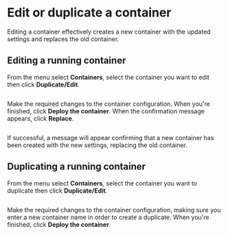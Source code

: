 # Edit or duplicate a container


Editing a container effectively creates a new container with the updated settings and replaces the old container.


## Editing a running container

From the menu select **Containers**, select the container you want to edit then click **Duplicate/Edit**.

<figure><img src="../..//assets/2.15-docker_containers_container_edit.gif" alt=""><figcaption></figcaption></figure>

Make the required changes to the container configuration. When you're finished, click **Deploy the container**. When the confirmation message appears, click **Replace**.

<figure><img src="../..//assets/2.15-container-edit-confirm.png" alt=""><figcaption></figcaption></figure>

If successful, a message will appear confirming that a new container has been created with the new settings, replacing the old container.

## Duplicating a running container

From the menu select **Containers**, select the container you want to duplicate then click **Duplicate/Edit**.

<figure><img src="../..//assets/2.15-docker_containers_container_edit.gif" alt=""><figcaption></figcaption></figure>

Make the required changes to the container configuration, making sure you enter a new container name in order to create a duplicate. When you're finished, click **Deploy the container**.

